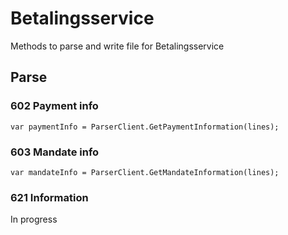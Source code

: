 # Betalingsservice

Methods to parse and write file for Betalingsservice

## Parse

### 602 Payment info
```
var paymentInfo = ParserClient.GetPaymentInformation(lines);
```

### 603 Mandate info
```
var mandateInfo = ParserClient.GetMandateInformation(lines);
```

### 621 Information
In progress